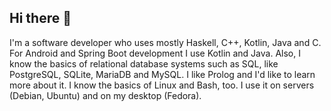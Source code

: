 ## Hi there 👋

<!--
**Lorin-Lange/Lorin-Lange** is a ✨ _special_ ✨ repository because its `README.md` (this file) appears on your GitHub profile.

Here are some ideas to get you started:

- 🔭 I’m currently working on ...
- 🌱 I’m currently learning ...
- 👯 I’m looking to collaborate on ...
- 🤔 I’m looking for help with ...
- 💬 Ask me about ...
- 📫 How to reach me: ...
- 😄 Pronouns: ...
- ⚡ Fun fact: ...
-->
I'm a software developer who uses mostly Haskell, C++, Kotlin, Java and C.
For Android and Spring Boot development I use Kotlin and Java. Also, I know the basics of relational database systems such as SQL, like PostgreSQL, SQLite, MariaDB and MySQL.
I like Prolog and I'd like to learn more about it.
I know the basics of Linux and Bash, too. I use it on servers (Debian, Ubuntu) and on my desktop (Fedora).

